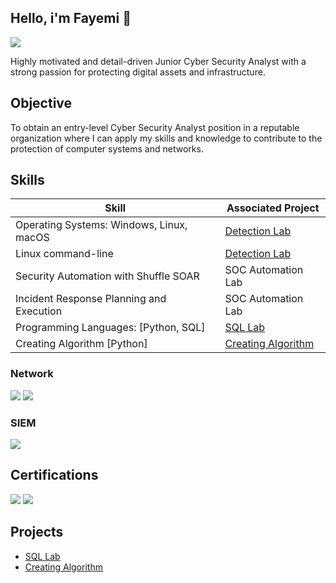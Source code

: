 ## Hello, i'm  Fayemi 👋
<a href="https://www.linkedin.com/in/fayemi-oyesanya-9a2066a2/"><img src="https://img.shields.io/badge/-LinkedIn-0072b1?&style=for-the-badge&logo=linkedin&logoColor=white" /></a>

Highly motivated and detail-driven Junior Cyber Security Analyst with a strong passion for protecting digital assets and infrastructure.

## Objective
To obtain an entry-level Cyber Security Analyst position in a reputable organization where
I can apply my skills and knowledge to contribute to the protection of computer systems and networks.

## Skills

| Skill                                         | Associated Project         |
|-----------------------------------------------|----------------------------|
|  Operating Systems: Windows, Linux, macOS      | <a href="https://google.com">Detection Lab</a>|
|  Linux command-line                            | <a href="https://google.com">Detection Lab</a>|
| Security Automation with Shuffle SOAR         | SOC Automation Lab|
| Incident Response Planning and Execution      | SOC Automation Lab|
| Programming Languages: [Python, SQL]          |  <a href="https://github.com/fayemioye/Perform-Filter-SQL-Query/tree/main">SQL Lab</a>|
| Creating Algorithm [Python]                   | <a href="https://github.com/fayemioye/Creating-Algorithm-1/tree/main">Creating Algorithm</a>|


### Network
<div>
    <img src="https://img.shields.io/badge/-Wireshark-1679A7?&style=for-the-badge&logo=Wireshark&logoColor=white" />
    <img src="https://img.shields.io/badge/-Suricata-EF3B2D?&style=for-the-badge&logo=Suricata&logoColor=white" />

### SIEM
<div>
    <img src="https://img.shields.io/badge/-Splunk-000000?&style=for-the-badge&logo=Splunk&logoColor=white" />

## Certifications
<img src="https://img.shields.io/badge/-Security%2B-FF0000?&style=for-the-badge&logo=CompTIA&logoColor=white" />
<img src="https://img.shields.io/badge/Coursera-Cybersecurity-0062A1?&style=for-the-badge&logo=coursera&logoColor=white" />

## Projects
- <a href="https://github.com/fayemioye/Perform-Filter-SQL-Query/tree/main">SQL Lab</a>
- <a href="https://github.com/fayemioye/Creating-Algorithm-1/tree/main">Creating Algorithm</a>



<!--
**fayemioye/Fayemioye** is a ✨ _special_ ✨ repository because its `README.md` (this file) appears on your GitHub profile.

Here are some ideas to get you started:

- 🔭 I’m currently working on ...
- 🌱 I’m currently learning ...
- 👯 I’m looking to collaborate on ...
- 🤔 I’m looking for help with ...
- 💬 Ask me about ...
- 📫 How to reach me: ...
- 😄 Pronouns: ...
- ⚡ Fun fact: ...
-->
